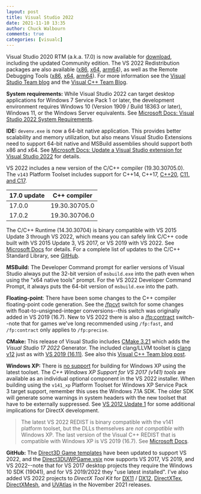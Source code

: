 ```yaml
---
layout: post
title: Visual Studio 2022
date: 2021-11-10 13:35
author: Chuck Walbourn
comments: true
categories: [visualc]
---
```


Visual Studio 2020 RTM (a.k.a. 17.0) is now available for [download](https://visualstudio.microsoft.com/downloads/), including the updated Community edition. The VS 2022 Redistribution packages are also available ([x86](https://aka.ms/vs/17/release/VC_redist.x86.exe), [x64](https://aka.ms/vs/17/release/VC_redist.x64.exe), [arm64](https://aka.ms/vs/17/release/VC_redist.arm64.exe)), as well as the Remote Debugging Tools ([x86](https://aka.ms/vs/17/release/RemoteTools.x86ret.enu.exe), [x64](https://aka.ms/vs/17/release/RemoteTools.amd64ret.enu.exe), [arm64](https://aka.ms/vs/17/release/RemoteTools.arm64ret.enu.exe)). For more information see the [Visual Studio Team blog](https://devblogs.microsoft.com/visualstudio/visual-studio-2022-now-available/) and the [Visual C++ Team Blog](https://devblogs.microsoft.com/cppblog/18x-faster-intellisense-for-unreal-engine-projects-in-visual-studio-2022/).

<!--more-->

**System requirements:** While Visual Studio 2022 can target desktop applications for Windows 7 Service Pack 1 or later, the development environment requires Windows 10 (Version 1909 / Build 18363 or later), Windows 11, or the Windows Server equivalents. See [Microsoft Docs: Visual Studio 2022 System Requirements](https://docs.microsoft.com/en-us/visualstudio/releases/2022/system-requirements).

**IDE:** `devenv.exe` is now a 64-bit native application. This provides better scalability and memory utilization, but also means Visual Studio Extensions need to support 64-bit native and MSBuild assemblies should support both x86 and x64. See [Microsoft Docs: Update a Visual Studio extension for Visual Studio 2022](https://docs.microsoft.com/en-us/visualstudio/extensibility/migration/update-visual-studio-extension?view=vs-2022) for details.

VS 2022 includes a new version of the C/C++ compiler (19.30.30705.0). The ``v143`` Platform Toolset includes support for C++14, C++17, [C++20](https://devblogs.microsoft.com/cppblog/msvc-cpp20-and-the-std-cpp20-switch/), [C11, and C17](https://devblogs.microsoft.com/cppblog/c11-and-c17-standard-support-arriving-in-msvc/).


17.0 update | C++ compiler
--|--
17.0.0 | 19.30.30705.0
17.0.2 | 19.30.30706.0

The C/C++ Runtime (14.30.30704) is binary compatible with VS 2015 Update 3 through VS 2022, which means you can safely link C/C++ code built with VS 2015 Update 3, VS 2017, or VS 2019 with VS 2022. See [Microsoft Docs](https://docs.microsoft.com/en-us/cpp/porting/binary-compat-2015-2017?view=msvc-170) for details. For a complete list of updates to the C/C++ Standard Library, see [GitHub](https://github.com/microsoft/STL/wiki/Changelog#vs-2022-170).

**MSBuild:** The Developer Command prompt for earlier versions of Visual Studio always put the 32-bit version of ``msbuild.exe`` into the path even when using the "x64 native tools" prompt. For the VS 2022 Developer Command Prompt, it always puts the 64-bit version of ``msbuild.exe`` into the path.

**Floating-point**: There have been some changes to the C++ compiler floating-point code generation. See the [/fpcvt](https://devblogs.microsoft.com/cppblog/microsoft-visual-studio-2022-and-floating-point-to-integer-conversions/) switch for some changes with float-to-unsigned-integer conversions--this switch was originally added in VS 2019 (16.7). New to VS 2022 there is also a [/fp:contract](https://devblogs.microsoft.com/cppblog/the-fpcontract-flag-and-changes-to-fp-modes-in-vs2022/) switch--note that for games we've long recommended using ``/fp:fast``, and ``/fp:contract`` only applies to ``/fp:precise``.

<strong>CMake:</strong> This release of Visual Studio includes [CMake 3.21](https://cmake.org/cmake/help/latest/release/3.21.html) which adds the *Visual Studio 17 2022* Generator. The included clang/LLVM toolset is [clang v12](https://releases.llvm.org/12.0.0/tools/clang/docs/ReleaseNotes.html) just as with [VS 2019 (16.11)](https://walbourn.github.io/vs-2019-update-11/). See also this [Visual C++ Team blog post](https://devblogs.microsoft.com/cppblog/whats-new-for-c-cross-platform-developers-in-visual-studio-2022/).

<strong>Windows XP:</strong> There is [no support](https://docs.microsoft.com/en-us/cpp/porting/features-deprecated-in-visual-studio?view=msvc-170) for building for Windows XP using the latest toolset. The *C++ Windows XP Support for VS 2017 (v141) tools* are available as an individual optional component in the VS 2022 installer. When building using the ``v141_xp`` Platform Toolset for Windows XP Service Pack 3 target support, remember this uses the Windows 7.1A SDK. The older SDK will generate some warnings in system headers with the new toolset that have to be externally suppressed. See <a href="https://walbourn.github.io/visual-studio-2012-update-1/">VS 2012 Update 1</a> for some additional implications for DirectX development.

> The latest VS 2022 REDIST is binary compatible with the v141 platform toolset, but the DLLs themselves are *not compatible* with Windows XP. The last version of the Visual C++ REDIST that is compatible with Windows XP is VS 2019 (16.7). See [Microsoft Docs](https://docs.microsoft.com/en-us/cpp/build/configuring-programs-for-windows-xp).

<strong>GitHub:</strong> The <a href="https://walbourn.github.io/direct3d-game-visual-studio-templates-redux/">Direct3D Game templates</a> have been updated to support VS 2022, and the <a href="https://github.com/walbourn/directx-vs-templates/raw/main/VSIX/Direct3DUWPGame.vsix">Direct3DUWPGame.vsix</a> now supports VS 2017, VS 2019, and VS 2022--note that for VS 2017 desktop projects they require the Windows 10 SDK (19041), and for VS 2019/2022 they "use latest installed". I've also added VS 2022 projects to _DirectX Tool Kit_ for [DX11](https://github.com/Microsoft/DirectXTK/releases) / [DX12](https://github.com/Microsoft/DirectXTK12/releases), [DirectXTex](https://github.com/Microsoft/DirectXTex/releases), [DirectXMesh](https://github.com/Microsoft/DirectXMesh/releases), and [UVAtlas](https://github.com/Microsoft/UVAtlas/releases) in the November 2021 releases.
